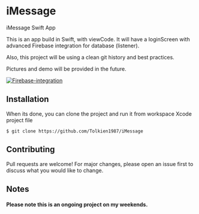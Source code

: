 # iMessage
iMessage Swift App


 This is an app build in Swift, with viewCode. It will have a loginScreen with advanced Firebase integration for database (listener).

 Also, this project will be using a clean git history and best practices.

 Pictures and demo will be provided in the future.
 
 <a href="https://ibb.co/QkQczDz"><img src="https://i.ibb.co/r30tTdT/Firebase-integration.png" alt="Firebase-integration" border="0"></a>

## Installation

When its done, you can clone the project and run it from workspace Xcode project file

```
$ git clone https://github.com/Tolkien1987/iMessage

```

## Contributing

Pull requests are welcome! For major changes, please open an issue first to discuss what you would like to change.

## Notes

#### Please note this is an ongoing project on my weekends.


